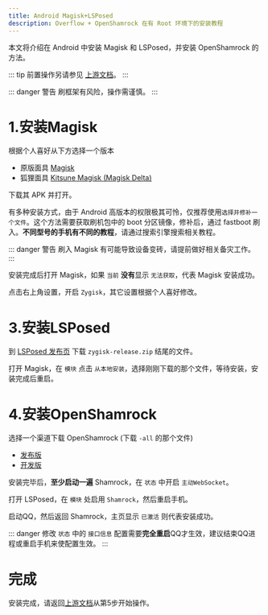 ```yaml
---
title: Android Magisk+LSPosed
description: Overflow + OpenShamrock 在有 Root 环境下的安装教程
---
```


本文将介绍在 Android 中安装 Magisk 和 LSPosed，并安装 OpenShamrock 的方法。

::: tip
前置操作另请参见 [上游文档](android.md)。
:::

::: danger 警告
刷框架有风险，操作需谨慎。
:::

# 1.安装Magisk

根据个人喜好从下方选择一个版本
+ 原版面具 [Magisk](https://github.com/topjohnwu/Magisk/releases)
+ 狐狸面具 [Kitsune Magisk (Magisk Delta)](https://github.com/HuskyDG/magisk-files/releases)

下载其 APK 并打开。

有多种安装方式，由于 Android 高版本的权限极其可怜，仅推荐使用`选择并修补一个文件`。这个方法需要获取刷机包中的 boot 分区镜像，修补后，通过 fastboot 刷入。**不同型号的手机有不同的教程**，请通过搜索引擎搜索相关教程。

::: danger 警告
刷入 Magisk 有可能导致设备变砖，请提前做好相关备灾工作。
:::

安装完成后打开 Magisk，如果 `当前` **没有**显示 `无法获取`，代表 Magisk 安装成功。

点击右上角设置，开启 `Zygisk`，其它设置根据个人喜好修改。
# 3.安装LSPosed

到 [LSPosed 发布页](https://github.com/LSPosed/LSPosed/releases) 下载 `zygisk-release.zip` 结尾的文件。

打开 Magisk，在 `模块` 点击 `从本地安装`，选择刚刚下载的那个文件，等待安装，安装完成后重启。

# 4.安装OpenShamrock

选择一个渠道下载 OpenShamrock (下载 `-all` 的那个文件)
+ [发布版](https://github.com/whitechi73/OpenShamrock/releases)
+ [开发版](https://github.com/whitechi73/OpenShamrock/actions/workflows/build-apk.yml)

安装完毕后，**至少启动一遍** Shamrock，在 `状态` 中开启 `主动WebSocket`。

打开 LSPosed，在 `模块` 处启用 `Shamrock`，然后重启手机。

启动QQ，然后返回 Shamrock，主页显示 `已激活` 则代表安装成功。

::: danger
修改 `状态` 中的 `接口信息` 配置需要**完全重启**QQ才生效，建议结束QQ进程或重启手机来使配置生效。
:::

# 完成

安装完成，请返回[上游文档](mumu.md)从第5步开始操作。
